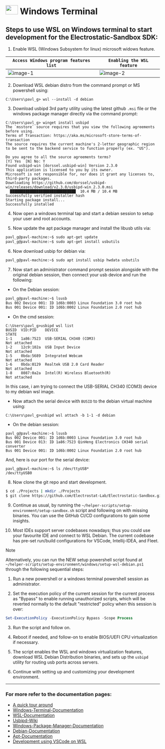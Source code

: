 # <img src="https://user-images.githubusercontent.com/60224159/193262155-bf82f982-e84d-4af4-835f-152c8e923f60.png" width="40" height="30"> Windows Terminal
## Steps to use WSL on Windows terminal to start development for the Electrostatic-Sandbox SDK:

1) Enable WSL (Windows Subsystem for linux) microsoft widows feature.

| `Access Windows program features list` | `Enabling the WSL feature` |
|---------------------------------------|-----------------------------|
| ![image-1](https://user-images.githubusercontent.com/60224159/193261736-e008010f-1cc3-4996-8881-93f3e0919d07.png) | ![image-2](https://user-images.githubusercontent.com/60224159/193261758-483a1058-ed42-46d4-a196-b4f4c6cd13e9.png) |

2) Download WSL debian distro from the command prompt or MS powershell using:

```
C:\Users\pavl_g> wsl --install -d debian
```

3) Download usbipd 3rd party utility using the latest github `.msi` file or the windows package manager directly via the command prompt:

```
C:\Users\pavl_g> winget install usbipd
The `msstore` source requires that you view the following agreements before using.
Terms of Transaction: https://aka.ms/microsoft-store-terms-of-transaction
The source requires the current machine's 2-letter geographic region to be sent to the backend service to function properly (ex. "US").

Do you agree to all the source agreements terms?
[Y] Yes  [N] No: Y
Found usbipd-win [dorssel.usbipd-win] Version 2.3.0
This application is licensed to you by its owner.
Microsoft is not responsible for, nor does it grant any licenses to, third-party packages.
Downloading https://github.com/dorssel/usbipd-win/releases/download/v2.3.0/usbipd-win_2.3.0.msi
  ██████████████████████████████  10.4 MB / 10.4 MB
Successfully verified installer hash
Starting package install...
Successfully installed
```

4) Now open a windows terminal tap and start a debian session to setup your user and root accounts.

5) Now update the apt package manager and install the libusb utils via:

```bash
pavl_g@pavl-machine:~$ sudo apt-get update
pavl_g@pavl-machine:~$ sudo apt-get install usbutils
```

6) Now download usbip for debian via: 

```bash
pavl_g@pavl-machine:~$ sudo apt install usbip hwdata usbutils
```

7) Now start an administrator command prompt session alongside with the original debian session, then connect your usb device and run the following: 


- On the Debian session:
```bash
pavl_g@pavl-machine:~$ lsusb
Bus 002 Device 001: ID 1d6b:0003 Linux Foundation 3.0 root hub
Bus 001 Device 001: ID 1d6b:0002 Linux Foundation 2.0 root hub
```

- On the cmd session:
```
C:\Users\pavl_g>usbipd wsl list
BUSID  VID:PID    DEVICE                                                        STATE
1-1    1a86:7523  USB-SERIAL CH340 (COM3)                                       Not attached
1-2    12c9:102a  USB Input Device                                              Not attached
1-5    0bda:5689  Integrated Webcam                                             Not attached
1-6    0bda:0129  Realtek USB 2.0 Card Reader                                   Not attached
1-8    8087:0a2a  Intel(R) Wireless Bluetooth(R)                                Not attached
```
In this case, i am trying to connect the USB-SERIAL CH340 (COM3) device to my debian wsl image.

- Now attach the serial device with `BUSID` to the debian virtual machine using:
```
C:\Users\pavl_g>usbipd wsl attach -b 1-1 -d debian
```

- On the debian session:
```
pavl_g@pavl-machine:~$ lsusb
Bus 002 Device 001: ID 1d6b:0003 Linux Foundation 3.0 root hub
Bus 001 Device 013: ID 1a86:7523 QinHeng Electronics CH340 serial converter
Bus 001 Device 001: ID 1d6b:0002 Linux Foundation 2.0 root hub
```
And, here is our port for the serial device: 
```
pavl_g@pavl-machine:~$ ls /dev/ttyUSB*
/dev/ttyUSB0
```

8) Now clone the git repo and start development.

```bash
$ cd ./Projects | mkdir ./Projects
$ git clone https://github.com/Electrostat-Lab/Electrostatic-Sandbox.git && cd ./Electrostatic-Sandbox
```
9) Continue as usual, by running the `~/helper-scripts/setup-environment/setup-sandbox.sh` script and following on with missing binaries. You can use the GitHub CI/CD configurations to gain some insights.

10) Most IDEs support server codebases nowadays; thus you could use your favourite IDE and connect to WSL Debian. The current codebase has pre-set run/build configurations for VSCode, Intellij-IDEA, and Fleet.

> [!NOTE]
> Alternatively, you can run the NEW setup powershell script found at `~/helper-scripts/setup-environment/windows/setup-wsl-debian.ps1` through the following sequential steps:

1) Run a new powershell or a windows terminal powershell session as administrator.

2) Set the execution policy of the current session for the current process as "Bypass" to enable running unauthorized scripts, which will be reverted normally to the default "restricted" policy when this session is over: 
```powershell
Set-ExecutionPolicy -ExecutionPolicy Bypass -Scope Process
```

3) Run the script and follow on.

4) Reboot if needed, and follow-on to enable BIOS/UEFI CPU virtualization if necessary.

5) The script enables the WSL and windows virtualization features, download WSL Debian Distribution binaries, and sets up the `usbipd` utility for routing usb ports across servers.

6) Continue with setting up and customizing your development environment.


----------------------------------------------------------------------------------------------------

### For more refer to the documentation pages:
- [A quick tour around](https://www.linkedin.com/feed/update/urn:li:activity:6981421099192340480/)
- [Windows-Terminal-Documentation](https://learn.microsoft.com/en-us/windows/terminal/)
- [WSL-Documentation](https://learn.microsoft.com/en-us/windows/wsl/)
- [Usbipd-Wiki](https://github.com/dorssel/usbipd-win/wiki)
- [Windows-Package-Manager-Documentation](https://learn.microsoft.com/en-us/windows/package-manager/winget/)
- [Debian-Documentation](https://wiki.debian.org/FrontPage)
- [Apt-Documentation](https://wiki.debian.org/Apt)
- [Development using VSCode on WSL](https://learn.microsoft.com/en-us/windows/wsl/tutorials/wsl-vscode)

